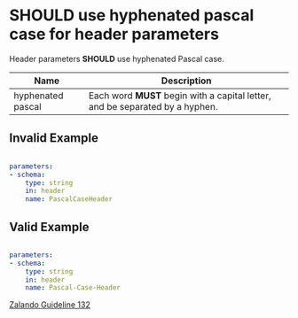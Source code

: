 # **SHOULD** use hyphenated pascal case for header parameters

Header parameters **SHOULD** use hyphenated Pascal case.

| Name | Description |
| - | - |
| hyphenated pascal | Each word **MUST** begin with a capital letter, and be separated by a hyphen. |

## Invalid Example

```yaml

parameters:
- schema:
    type: string
    in: header
    name: PascalCaseHeader
```

## Valid Example

```yaml

parameters:
- schema:
    type: string
    in: header
    name: Pascal-Case-Header
```

[Zalando Guideline 132][1]

[1]: https://opensource.zalando.com/restful-api-guidelines/#132
